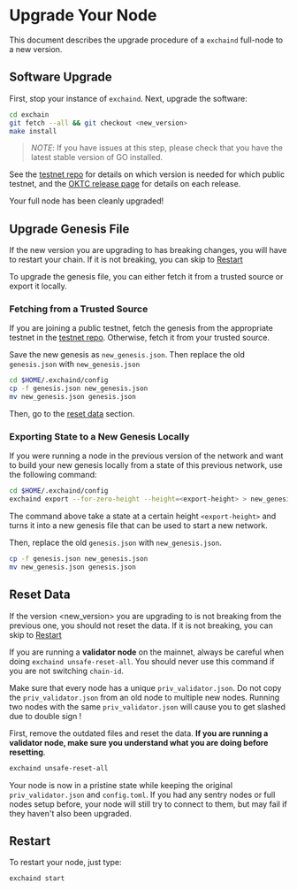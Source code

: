 # Upgrade Your Node

This document describes the upgrade procedure of a `exchaind` full-node to a new version.

## Software Upgrade

First, stop your instance of `exchaind`. Next, upgrade the software:

```bash
cd exchain
git fetch --all && git checkout <new_version>
make install
```

> _NOTE_:
If you have issues at this step, please check that you have the latest stable version of GO installed.

See the [testnet repo](https://github.com/okx/testnets) for details on which version is needed for which public testnet, and the [OKTC release page](https://github.com/okx/exchain/releases) for details on each release.

Your full node has been cleanly upgraded!

## Upgrade Genesis File

If the new version you are upgrading to has breaking changes, you will have to restart your chain. If it is not breaking, you can skip to [Restart](#restart)

To upgrade the genesis file, you can either fetch it from a trusted source or export it locally.

### Fetching from a Trusted Source

If you are joining a public testnet, fetch the genesis from the appropriate testnet in the [testnet repo](https://github.com/okx/testnets). Otherwise, fetch it from your trusted source.

Save the new genesis as `new_genesis.json`. Then replace the old `genesis.json` with `new_genesis.json`

```bash
cd $HOME/.exchaind/config
cp -f genesis.json new_genesis.json
mv new_genesis.json genesis.json
```

Then, go to the [reset data](#reset-data) section.

### Exporting State to a New Genesis Locally

If you were running a node in the previous version of the network and want to build your new genesis locally from a state of this previous network, use the following command:

```bash
cd $HOME/.exchaind/config
exchaind export --for-zero-height --height=<export-height> > new_genesis.json
```

The command above take a state at a certain height `<export-height>` and turns it into a new genesis file that can be used to start a new network.

Then, replace the old `genesis.json` with `new_genesis.json`.

```bash
cp -f genesis.json new_genesis.json
mv new_genesis.json genesis.json
```

## Reset Data

If the version <new_version> you are upgrading to is not breaking from the previous one, you should not reset the data. If it is not breaking, you can skip to [Restart](#restart)

If you are running a **validator node** on the mainnet, always be careful when doing `exchaind unsafe-reset-all`. You should never use this command if you are not switching `chain-id`.

Make sure that every node has a unique `priv_validator.json`. Do not copy the `priv_validator.json` from an old node to multiple new nodes. Running two nodes with the same `priv_validator.json` will cause you to get slashed due to double sign !


First, remove the outdated files and reset the data. **If you are running a validator node, make sure you understand what you are doing before resetting**.

```bash
exchaind unsafe-reset-all
```

Your node is now in a pristine state while keeping the original `priv_validator.json` and `config.toml`. If you had any sentry nodes or full nodes setup before, your node will still try to connect to them, but may fail if they haven't also been upgraded.

## Restart

To restart your node, just type:

```bash
exchaind start
```
